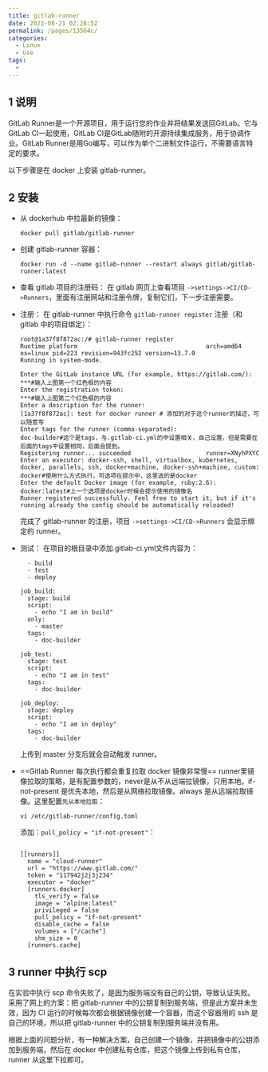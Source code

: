```yaml
---
title: gitlab-runner
date: 2022-08-21 02:28:52
permalink: /pages/13564c/
categories: 
  - Linux
  - Use
tags: 
  - 
---
```




## 1 说明

GitLab Runner是一个开源项目，用于运行您的作业并将结果发送回GitLab。它与GitLab CI一起使用，GitLab CI是GitLab随附的开源持续集成服务，用于协调作业。GitLab Runner是用Go编写，可以作为单个二进制文件运行，不需要语言特定的要求。

以下步骤是在 docker 上安装 gitlab-runner。

## 2 安装

- 从 dockerhub 中拉最新的镜像：
  ```shell
  docker pull gitlab/gitlab-runner
  ```

- 创建 gitlab-runner 容器：
  ```shell
  docker run -d --name gitlab-runner --restart always gitlab/gitlab-runner:latest
  ```

- 查看 gitlab 项目的注册码：
  在 gitlab 网页上查看项目 `->settings->CI/CD->Runners`，里面有注册网站和注册令牌，复制它们，下一步注册需要。

- 注册：
  在 gitlab-runner 中执行命令 `gitlab-runner register` 注册（和 gitlab 中的项目绑定）：
  ```shell
  root@1a37f8f872ac:/# gitlab-runner register
  Runtime platform                                    arch=amd64 os=linux pid=223 revision=943fc252 version=13.7.0
  Running in system-mode.                            
                                                     
  Enter the GitLab instance URL (for example, https://gitlab.com/):
  ***#输入上图第一个红色框的内容
  Enter the registration token:
  ***#输入上图第二个红色框的内容
  Enter a description for the runner:
  [1a37f8f872ac]: test for docker runner # 添加的对于这个runner的描述，可以随意写
  Enter tags for the runner (comma-separated):
  doc-builder#这个是tags，与.gitlab-ci.yml的中设置相关，自己设置，但是需要在后面的tags中设置相同，后面会提到。
  Registering runner... succeeded                     runner=XNyhPXYC
  Enter an executor: docker-ssh, shell, virtualbox, kubernetes, docker, parallels, ssh, docker+machine, docker-ssh+machine, custom:
  docker#使用什么方式执行，可选项在提示中，这里选的是docker
  Enter the default Docker image (for example, ruby:2.6):
  docker:latest#上一个选项是docker时候会提示使用的镜像名
  Runner registered successfully. Feel free to start it, but if it's running already the config should be automatically reloaded! 
  ```

  完成了 gitlab-runner 的注册，项目 `->settings->CI/CD->Runners` 会显示绑定的 runner。

- 测试：
  在项目的根目录中添加.gitlab-ci.yml文件内容为：
  ```shell
    - build
    - test
    - deploy
  
  job_build:
    stage: build
    script:
      - echo "I am in build"
    only:
      - master
    tags:
      - doc-builder  
  
  job_test:
    stage: test
    script:
      - echo "I am in test"
    tags:
      - doc-builder
  
  job_deploy:
    stage: deploy
    script:
      - echo "I am in deploy"
    tags:
      - doc-builder
  ```
  上传到 master 分支后就会自动触发 runner。


- ==Gitlab Runner 每次执行都会重复拉取 docker 镜像非常慢==
  runner里镜像拉取的策略，是有配置参数的，never是从不从远端拉镜像，只用本地。if-not-present 是优先本地，然后是从网络拉取镜像。always 是从远端拉取镜像。这里配置`先从本地拉取`：
  ```shell
  vi /etc/gitlab-runner/config.toml
  ```
  添加：`pull_policy = "if-not-present"`：
  ```shell
  
  [[runners]]
    name = "cloud-runner"
    url = "https://www.gitlab.com/"
    token = "117942j2j3j234"
    executor = "docker"
    [runners.docker]
      tls_verify = false
      image = "alpine:latest"
      privileged = false
      pull_policy = "if-not-present"
      disable_cache = false
      volumes = ["/cache"]
      shm_size = 0
    [runners.cache]
  ```

## 3 runner 中执行 scp

在实验中执行 scp 命令失败了，是因为服务端没有自己的公钥，导致认证失败。采用了网上的方案：把 gitlab-runner 中的公钥复制到服务端，但是此方案并未生效，因为 CI 运行的时候每次都会根据镜像创建一个容器，而这个容器用的 ssh 是自己的环境，所以把 gitlab-runner 中的公钥复制到服务端并没有用。

根据上面的问题分析，有一种解决方案，自己创建一个镜像，并把镜像中的公钥添加到服务端，然后在 docker 中创建私有仓库，把这个镜像上传到私有仓库，runner 从这里下拉即可。

